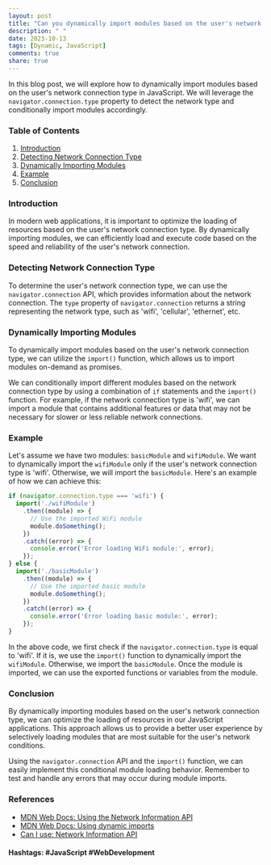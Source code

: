 ```yaml
---
layout: post
title: "Can you dynamically import modules based on the user's network connection type in JavaScript?"
description: " "
date: 2023-10-13
tags: [Dynamic, JavaScript]
comments: true
share: true
---
```


In this blog post, we will explore how to dynamically import modules based on the user's network connection type in JavaScript. We will leverage the `navigator.connection.type` property to detect the network type and conditionally import modules accordingly.

### Table of Contents

1. [Introduction](#introduction)
2. [Detecting Network Connection Type](#detecting-network-connection-type)
3. [Dynamically Importing Modules](#dynamically-importing-modules)
4. [Example](#example)
5. [Conclusion](#conclusion)

### Introduction

In modern web applications, it is important to optimize the loading of resources based on the user's network connection type. By dynamically importing modules, we can efficiently load and execute code based on the speed and reliability of the user's network connection.

### Detecting Network Connection Type

To determine the user's network connection type, we can use the `navigator.connection` API, which provides information about the network connection. The `type` property of `navigator.connection` returns a string representing the network type, such as 'wifi', 'cellular', 'ethernet', etc.

### Dynamically Importing Modules

To dynamically import modules based on the user's network connection type, we can utilize the `import()` function, which allows us to import modules on-demand as promises.

We can conditionally import different modules based on the network connection type by using a combination of `if` statements and the `import()` function. For example, if the network connection type is 'wifi', we can import a module that contains additional features or data that may not be necessary for slower or less reliable network connections.

### Example

Let's assume we have two modules: `basicModule` and `wifiModule`. We want to dynamically import the `wifiModule` only if the user's network connection type is 'wifi'. Otherwise, we will import the `basicModule`. Here's an example of how we can achieve this:

```javascript
if (navigator.connection.type === 'wifi') {
  import('./wifiModule')
    .then((module) => {
      // Use the imported WiFi module
      module.doSomething();
    })
    .catch((error) => {
      console.error('Error loading WiFi module:', error);
    });
} else {
  import('./basicModule')
    .then((module) => {
      // Use the imported basic module
      module.doSomething();
    })
    .catch((error) => {
      console.error('Error loading basic module:', error);
    });
}
```

In the above code, we first check if the `navigator.connection.type` is equal to 'wifi'. If it is, we use the `import()` function to dynamically import the `wifiModule`. Otherwise, we import the `basicModule`. Once the module is imported, we can use the exported functions or variables from the module.

### Conclusion

By dynamically importing modules based on the user's network connection type, we can optimize the loading of resources in our JavaScript applications. This approach allows us to provide a better user experience by selectively loading modules that are most suitable for the user's network conditions.

Using the `navigator.connection` API and the `import()` function, we can easily implement this conditional module loading behavior. Remember to test and handle any errors that may occur during module imports.

### References
- [MDN Web Docs: Using the Network Information API](https://developer.mozilla.org/en-US/docs/Web/API/NetworkInformation)
- [MDN Web Docs: Using dynamic imports](https://developer.mozilla.org/en-US/docs/Web/JavaScript/Reference/Statements/import#Dynamic_Imports)
- [Can I use: Network Information API](https://caniuse.com/?search=Network%20Information%20API)

#### **Hashtags:** #JavaScript #WebDevelopment